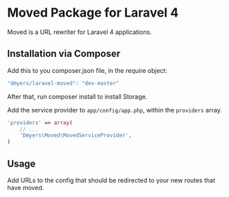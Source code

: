 # Moved Package for Laravel 4

Moved is a URL rewriter for Laravel 4 applications.

## Installation via Composer

Add this to you composer.json file, in the require object:

```javascript
"dmyers/laravel-moved": "dev-master"
```

After that, run composer install to install Storage.

Add the service provider to `app/config/app.php`, within the `providers` array.

```php
'providers' => array(
    // ...
    'Dmyers\Moved\MovedServiceProvider',
)
```

## Usage

Add URLs to the config that should be redirected to your new routes that have moved.